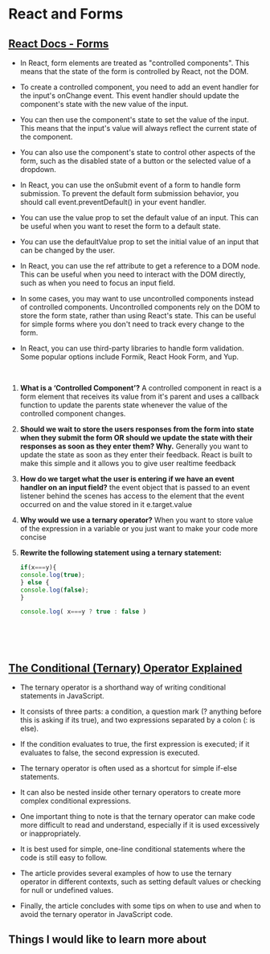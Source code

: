 # React and Forms

## [React Docs - Forms](https://legacy.reactjs.org/docs/forms.html)

* In React, form elements are treated as "controlled components". This means that the state of the form is controlled by React, not the DOM.

* To create a controlled component, you need to add an event handler for the input's onChange event. This event handler should update the component's state with the new value of the input.

* You can then use the component's state to set the value of the input. This means that the input's value will always reflect the current state of the component.

* You can also use the component's state to control other aspects of the form, such as the disabled state of a button or the selected value of a dropdown.

* In React, you can use the onSubmit event of a form to handle form submission. To prevent the default form submission behavior, you should call event.preventDefault() in your event handler.

* You can use the value prop to set the default value of an input. This can be useful when you want to reset the form to a default state.

* You can use the defaultValue prop to set the initial value of an input that can be changed by the user.

* In React, you can use the ref attribute to get a reference to a DOM node. This can be useful when you need to interact with the DOM directly, such as when you need to focus an input field.

* In some cases, you may want to use uncontrolled components instead of controlled components. Uncontrolled components rely on the DOM to store the form state, rather than using React's state. This can be useful for simple forms where you don't need to track every change to the form.

* In React, you can use third-party libraries to handle form validation. Some popular options include Formik, React Hook Form, and Yup.

&nbsp;

1. **What is a ‘Controlled Component’?** A controlled component in react is a form element that receives its value from it's parent and uses a callback function to update the parents state whenever the value of the controlled component changes.

2. **Should we wait to store the users responses from the form into state when they submit the form OR should we update the state with their responses as soon as they enter them? Why.** Generally you want to update the state as soon as they enter their feedback. React is built to make this simple and it allows you to give user realtime feedback

3. **How do we target what the user is entering if we have an event handler on an input field?** the event object that is passed to an event listener behind the scenes has access to the element that the event occurred on and the value stored in it e.target.value

4. **Why would we use a ternary operator?** When you want to store value of the expression in a variable or you just want to make your code more concise

5. **Rewrite the following statement using a ternary statement:**
    ```javascript
    if(x===y){
    console.log(true);
    } else {
    console.log(false);
    }
    ```

    ```javascript
    console.log( x===y ? true : false )
    ```

&nbsp;

&nbsp;

## [The Conditional (Ternary) Operator Explained](https://codeburst.io/javascript-the-conditional-ternary-operator-explained-cac7218beeff)

* The ternary operator is a shorthand way of writing conditional statements in JavaScript.

* It consists of three parts: a condition, a question mark (? anything before this is asking if its true), and two expressions separated by a colon (: is else).


* If the condition evaluates to true, the first expression is executed; if it evaluates to false, the second expression is executed.

* The ternary operator is often used as a shortcut for simple if-else statements.

* It can also be nested inside other ternary operators to create more complex conditional expressions.

* One important thing to note is that the ternary operator can make code more difficult to read and understand, especially if it is used excessively or inappropriately.

* It is best used for simple, one-line conditional statements where the code is still easy to follow.

* The article provides several examples of how to use the ternary operator in different contexts, such as setting default values or checking for null or undefined values.

* Finally, the article concludes with some tips on when to use and when to avoid the ternary operator in JavaScript code. 

## Things I would like to learn more about
